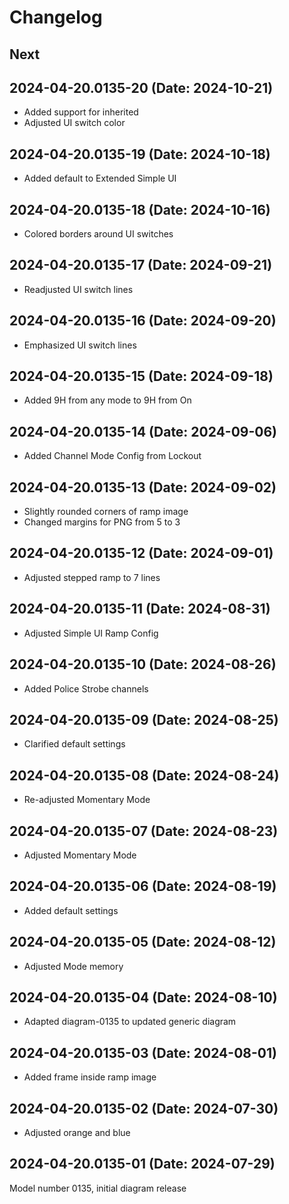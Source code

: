 # Changelog

## Next

## 2024-04-20.0135-20 (Date: 2024-10-21)

- Added support for inherited
- Adjusted UI switch color

## 2024-04-20.0135-19 (Date: 2024-10-18)

- Added default to Extended Simple UI

## 2024-04-20.0135-18 (Date: 2024-10-16)

- Colored borders around UI switches

## 2024-04-20.0135-17 (Date: 2024-09-21)

- Readjusted UI switch lines

## 2024-04-20.0135-16 (Date: 2024-09-20)

- Emphasized UI switch lines

## 2024-04-20.0135-15 (Date: 2024-09-18)

- Added 9H from any mode to 9H from On

## 2024-04-20.0135-14 (Date: 2024-09-06)

- Added Channel Mode Config from Lockout

## 2024-04-20.0135-13 (Date: 2024-09-02)

- Slightly rounded corners of ramp image
- Changed margins for PNG from 5 to 3

## 2024-04-20.0135-12 (Date: 2024-09-01)

- Adjusted stepped ramp to 7 lines

## 2024-04-20.0135-11 (Date: 2024-08-31)

- Adjusted Simple UI Ramp Config

## 2024-04-20.0135-10 (Date: 2024-08-26)

- Added Police Strobe channels

## 2024-04-20.0135-09 (Date: 2024-08-25)

- Clarified default settings

## 2024-04-20.0135-08 (Date: 2024-08-24)

- Re-adjusted Momentary Mode

## 2024-04-20.0135-07 (Date: 2024-08-23)

- Adjusted Momentary Mode

## 2024-04-20.0135-06 (Date: 2024-08-19)

- Added default settings

## 2024-04-20.0135-05 (Date: 2024-08-12)

- Adjusted Mode memory

## 2024-04-20.0135-04 (Date: 2024-08-10)

- Adapted diagram-0135 to updated generic diagram

## 2024-04-20.0135-03 (Date: 2024-08-01)

- Added frame inside ramp image

## 2024-04-20.0135-02 (Date: 2024-07-30)

- Adjusted orange and blue

## 2024-04-20.0135-01 (Date: 2024-07-29)

Model number 0135, initial diagram release
